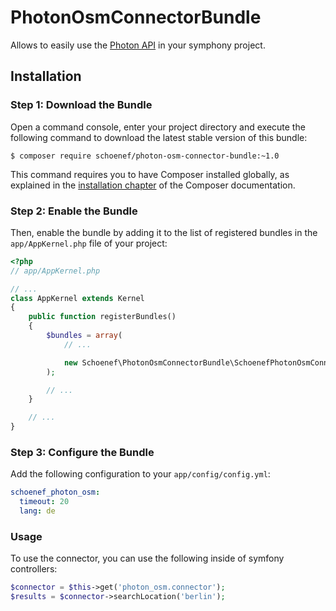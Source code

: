 # PhotonOsmConnectorBundle
Allows to easily use the [Photon API](https://photon.komoot.de/) in your symphony project.

## Installation

### Step 1: Download the Bundle


Open a command console, enter your project directory and execute the
following command to download the latest stable version of this bundle:

```console
$ composer require schoenef/photon-osm-connector-bundle:~1.0
```

This command requires you to have Composer installed globally, as explained
in the [installation chapter](https://getcomposer.org/doc/00-intro.md)
of the Composer documentation.

### Step 2: Enable the Bundle

Then, enable the bundle by adding it to the list of registered bundles
in the `app/AppKernel.php` file of your project:

```php
<?php
// app/AppKernel.php

// ...
class AppKernel extends Kernel
{
    public function registerBundles()
    {
        $bundles = array(
            // ...

            new Schoenef\PhotonOsmConnectorBundle\SchoenefPhotonOsmConnectorBundle(), // takes care of html to pdf conversion via third party services
        );

        // ...
    }

    // ...
}
```

### Step 3: Configure the Bundle

Add the following configuration to your ```app/config/config.yml```:
```yml
schoenef_photon_osm:
  timeout: 20
  lang: de
```

### Usage

To use the connector, you can use the following inside of symfony controllers:

```php
$connector = $this->get('photon_osm.connector');
$results = $connector->searchLocation('berlin');
```

